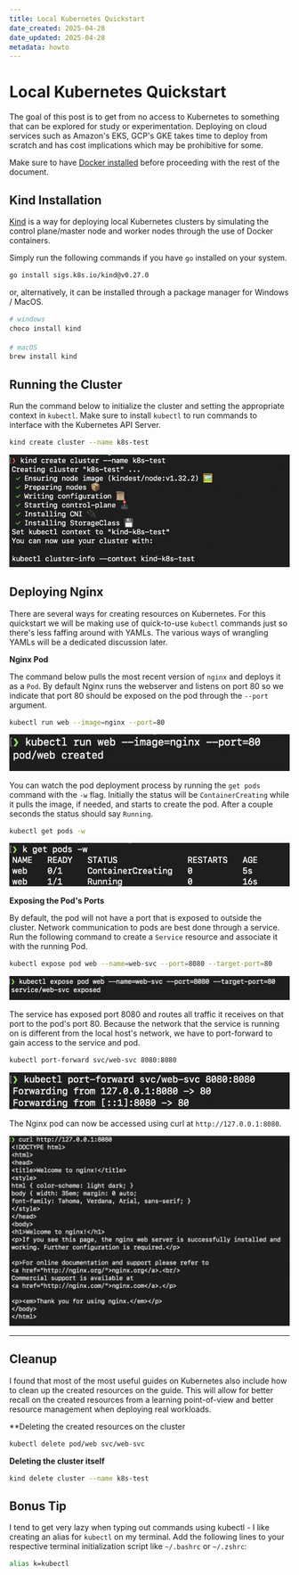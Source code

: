 ```yaml
---
title: Local Kubernetes Quickstart
date_created: 2025-04-28
date_updated: 2025-04-28
metadata: howto
---
```

# Local Kubernetes Quickstart 

The goal of this post is to get from no access to Kubernetes to something that can be explored for study or experimentation. Deploying on cloud services such as Amazon's EKS, GCP's GKE takes time to deploy from scratch and has cost implications which may be prohibitive for some.

Make sure to have [Docker installed](https://docs.docker.com/engine/install/) before proceeding with the rest of the document.
## Kind Installation

[Kind](https://kind.sigs.k8s.io/) is a way for deploying local Kubernetes clusters by simulating the control plane/master node and worker nodes through the use of Docker containers.

Simply run the following commands if you have `go` installed on your system. 

```sh
go install sigs.k8s.io/kind@v0.27.0
```

or, alternatively, it can be installed through a package manager for Windows / MacOS.

```sh
# windows
choco install kind

# macOS
brew install kind
```
## Running the Cluster

Run the command below to initialize the cluster and setting the appropriate context in `kubectl`. Make sure to install `kubectl` to run commands to interface with the Kubernetes API Server.

```sh
kind create cluster --name k8s-test
```

![](_media/Pasted%20image%2020250423230225.png)
## Deploying Nginx

There are several ways for creating resources on Kubernetes. For this quickstart we will be making use of quick-to-use `kubectl` commands just so there's less faffing around with YAMLs. The various ways of wrangling YAMLs will be a dedicated discussion later.

**Nginx Pod**

The command below pulls the most recent version of `nginx` and deploys it as a `Pod`. By default Nginx runs the webserver and listens on port 80 so we indicate that port 80 should be exposed on the pod through the `--port` argument.

```sh
kubectl run web --image=nginx --port=80
```


![](_media/Pasted%20image%2020250428224527.png)

You can watch the pod deployment process by running the `get pods` command with the `-w` flag. Initially the status will be `ContainerCreating` while it pulls the image, if needed, and starts to create the pod. After a couple seconds the status should say `Running`.

```sh
kubectl get pods -w
```

![](_media/Pasted%20image%2020250424005357.png)

**Exposing the Pod's Ports**

By default, the pod will not have a port that is exposed to outside the cluster. Network communication to pods are best done through a service. Run the following command to create a `Service` resource and associate it with the running Pod.

```sh
kubectl expose pod web --name=web-svc --port=8080 --target-port=80
```

![](_media/Pasted%20image%2020250428230621.png)

The service has exposed port 8080 and routes all traffic it receives on that port to the pod's port 80. Because the network that the service is running on is different from the local host's network, we have to port-forward to gain access to the service and pod.

```sh
kubectl port-forward svc/web-svc 8080:8080
```

![](_media/Pasted%20image%2020250428230718.png)

The Nginx pod can now be accessed using curl at `http://127.0.0.1:8080`.

![](_media/Pasted%20image%2020250428224619.png)

---
## Cleanup

I found that most of the most useful guides on Kubernetes also include how to clean up the created resources on the guide. This will allow for better recall on the created resources from a learning point-of-view and better resource management when deploying real workloads.

**Deleting the created resources on the cluster

```sh
kubectl delete pod/web svc/web-svc
```

**Deleting the cluster itself**

```sh
kind delete cluster --name k8s-test
```

## Bonus Tip

I tend to get very lazy when typing out commands using kubectl - I like creating an alias for `kubectl` on my terminal. Add the following lines to your respective terminal initialization script like `~/.bashrc` or `~/.zshrc`:

```sh
alias k=kubectl
```